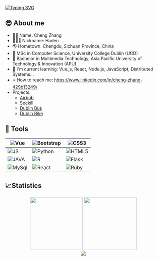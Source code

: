 <a href="https://git.io/typing-svg"><img src="https://readme-typing-svg.herokuapp.com?font=Fira+Code&pause=1000&width=435&lines=Hello%2C+I'm+Cheng+Zhang" alt="Typing SVG" /></a>
## 😎 About me
- 🤵🏻 Name: Cheng Zhang
- 👨🏻‍💻 Nickname: Haden
- 🌎 Hometown: Chengdu, Sichuan Province, China
- 🏫 MSc in Computer Science, University College Dublin (UCD)
- 🏫 Bachelor in Multimedia Technology, Asia Pacific University of Technology & Innovation (APU)
- 📖 I'm current learning: Vue.js, React, Node.js, JavaScript, Distributed Systems...
- ⭐ How to reach me: https://www.linkedin.com/in/cheng-zhang-429b13249/
- Projects:
    - [Airbnb](https://github.com/Cheng-Zhang-1103/Rental-Accommodation-Platform/tree/master)
    - [Seckill](https://github.com/Cheng-Zhang-1103/Seckill-Project)
    - [Dublin Bus](https://github.com/Cheng-Zhang-1103/dublin_bus)
    - [Dublin Bike](https://github.com/Cheng-Zhang-1103/dublin_bike)

    
## 🔧 Tools
| ![Vue][Vue.js]  | ![Bootstrap][Bootstrap] | ![CSS3][CSS3] |
| ------------- | ------------- | ------------- |
| ![JS][JS] | ![Python][Python]  | ![HTML5][HTML5]  
| ![JAVA][JAVA] | ![R][R] | ![Flask][Flask]  |
| ![MySql][MySql]  | ![React][React]  | ![Ruby][Ruby]  |

## 📈Statistics
<div align="center">
    <span>&emsp;&emsp;</span>
    <img height="170px" src="https://github-readme-stats.vercel.app/api?username=Cheng-Zhang-1103&bg_color=30,e96443,904e95&title_color=fff&text_color=fff" /><span>  </span><img height="170px" src="https://github-readme-stats.vercel.app/api/top-langs/?username=Cheng-Zhang-1103&layout=compact&langs_count=8&bg_color=30,e96443,904e95&title_color=fff&text_color=fff" />
    <span>&emsp;&emsp;</span>
</div>

<div align="center">
    <span>&emsp;&emsp;</span>
    <img  src="https://github-readme-streak-stats.herokuapp.com?user=Cheng-Zhang-1103&theme=radical" />
    <span>&emsp;&emsp;</span>
</div>


<!-- URLs from: https://dev.to/envoy_/150-badges-for-github-pnk -->
[Vue.js]: https://img.shields.io/badge/Vue.js-35495E?style=for-the-badge&logo=vue.js&logoColor=4FC08D
[Bootstrap]: https://img.shields.io/badge/Bootstrap-563D7C?style=for-the-badge&logo=bootstrap&logoColor=white
[Python]: https://img.shields.io/badge/Python-3776AB?style=for-the-badge&logo=python&logoColor=white
[CSS3]: https://img.shields.io/badge/CSS3-1572B6?style=for-the-badge&logo=css3&logoColor=white
[JS]: https://img.shields.io/badge/JavaScript-F7DF1E?style=for-the-badge&logo=javascript&logoColor=black
[HTML5]: https://img.shields.io/badge/HTML5-E34F26?style=for-the-badge&logo=html5&logoColor=white
[JAVA]: https://img.shields.io/badge/Java-ED8B00?style=for-the-badge&logo=java&logoColor=white
[R]: https://img.shields.io/badge/R-276DC3?style=for-the-badge&logo=r&logoColor=white
[Flask]: https://img.shields.io/badge/Flask-000000?style=for-the-badge&logo=flask&logoColor=white
[MySql]: https://img.shields.io/badge/MySQL-005C84?style=for-the-badge&logo=mysql&logoColor=white
[React]: https://img.shields.io/badge/React-20232A?style=for-the-badge&logo=react&logoColor=61DAFB
[Ruby]: https://img.shields.io/badge/Ruby-CC342D?style=for-the-badge&logo=ruby&logoColor=white

<!-- **20211342/20211342** is a ✨ _special_ ✨ repository because its `README.md` (this file) appears on your GitHub profile.

Here are some ideas to get you started:

- 🔭 I’m currently working on ...
- 🌱 I’m currently learning ...
- 👯 I’m looking to collaborate on ...
- 🤔 I’m looking for help with ...
- 💬 Ask me about ...
- 📫 How to reach me: ...
- 😄 Pronouns: ...
- ⚡ Fun fact: ...
-->
